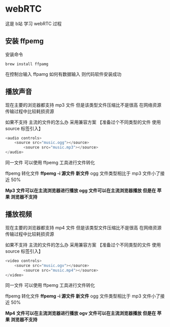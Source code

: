 # webRTC
这是 b站 学习 webRTC 过程 



## 安装 ffpemg 

安装命令

```shell
brew install ffpamg
```

在控制台输入 ffpamg 如何有数据输入 则代码软件安装成功



## 播放声音

现在主要的浏览器都支持 mp3 文件 但是该类型文件压缩比不是很高 在网络资源传输过程中比较耗损资源

如果不支持 主流的文件的怎么办 采用兼容方案 【准备过个不同类型的文件 使用 source 标签引入】

```javascript
<audio controls>
    <source src="music.ogg"></source>
		<source src="music.mp3"></source>
</audio>
```

同一文件 可以使用 ffpemg 工具进行文件转化

ffpemg 转化文件 **ffpemg -i 源文件 新文件** ogg 文件类型相比于 mp3 文件小了接近 50%

**Mp3 文件可以在主流浏览器进行播放 ogg 文件可以在主流浏览器播放 但是在 苹果 浏览器不支持**



## 播放视频

现在主要的浏览器都支持 mp4 文件 但是该类型文件压缩比不是很高 在网络资源传输过程中比较耗损资源

如果不支持 主流的文件的怎么办 采用兼容方案 【准备过个不同类型的文件 使用 source 标签引入】

```javascript
<video controls>
    <source src="music.ogv"></source>
		<source src="music.mp4"></source>
</video>
```

同一文件 可以使用 ffpemg 工具进行文件转化

ffpemg 转化文件 **ffpemg -i 源文件 新文件** ogg 文件类型相比于 mp3 文件小了接近 50%

**Mp4 文件可以在主流浏览器进行播放 ogv 文件可以在主流浏览器播放 但是在 苹果 浏览器不支持**